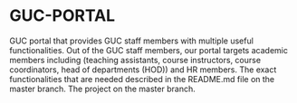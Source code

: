 # GUC-PORTAL
 GUC portal that provides GUC staff members with multiple useful functionalities.
Out of the GUC staff members, our portal targets academic members including (teaching assistants, course instructors, course coordinators, head of departments (HOD)) and HR members. The exact functionalities that are needed described in the README.md file on the master branch.
The project on the master branch.
